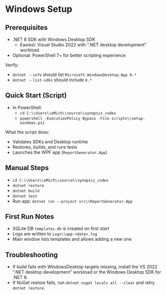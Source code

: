 # Windows Setup

## Prerequisites
- .NET 8 SDK with Windows Desktop SDK
  - Easiest: Visual Studio 2022 with “.NET desktop development” workload
- Optional: PowerShell 7+ for better scripting experience

Verify:
- `dotnet --info` should list `Microsoft.WindowsDesktop.App 8.*`
- `dotnet --list-sdks` should include `8.*`

## Quick Start (Script)
- In PowerShell:
  - `cd C:\\Users\\eMich\\source\\synopsis_codex`
  - `powershell -ExecutionPolicy Bypass -File scripts\\setup-windows.ps1`

What the script does:
- Validates SDKs and Desktop runtime
- Restores, builds, and runs tests
- Launches the WPF app (`ReportGenerator.App`)

## Manual Steps
- `cd C:\\Users\\eMich\\source\\synopsis_codex`
- `dotnet restore`
- `dotnet build`
- `dotnet test`
- Run app: `dotnet run --project src\\ReportGenerator.App`

## First Run Notes
- SQLite DB `templates.db` is created on first start
- Logs are written to `Logs\\app-<date>.log`
- Main window lists templates and allows adding a new one

## Troubleshooting
- If build fails with WindowsDesktop targets missing, install the VS 2022 “.NET desktop development” workload or the Windows Desktop SDK for .NET 8.
- If NuGet restore fails, run `dotnet nuget locals all --clear` and retry `dotnet restore`.

